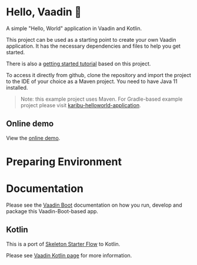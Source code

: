 # Hello, Vaadin 👋

A simple "Hello, World" application in Vaadin and Kotlin.

This project can be used as a starting point to create your own Vaadin application.
It has the necessary dependencies and files to help you get started.

There is also a [getting started tutorial](https://vaadin.com/tutorials/getting-started-with-flow) based on this project.

To access it directly from github, clone the repository and import the project to
the IDE of your choice as a Maven project. You need to have Java 11 installed.

> Note: this example project uses Maven. For Gradle-based example project please visit
> [karibu-helloworld-application](https://github.com/mvysny/karibu-helloworld-application).

## Online demo

View the [online demo](https://v-herd.eu/karibu-helloworld-application-maven/).

# Preparing Environment

# Documentation

Please see the [Vaadin Boot](https://github.com/mvysny/vaadin-boot#preparing-environment) documentation
on how you run, develop and package this Vaadin-Boot-based app.

## Kotlin

This is a port of [Skeleton Starter Flow](https://github.com/vaadin/skeleton-starter-flow) to Kotlin.

Please see [Vaadin Kotlin page](https://vaadin.com/kotlin) for more information.

